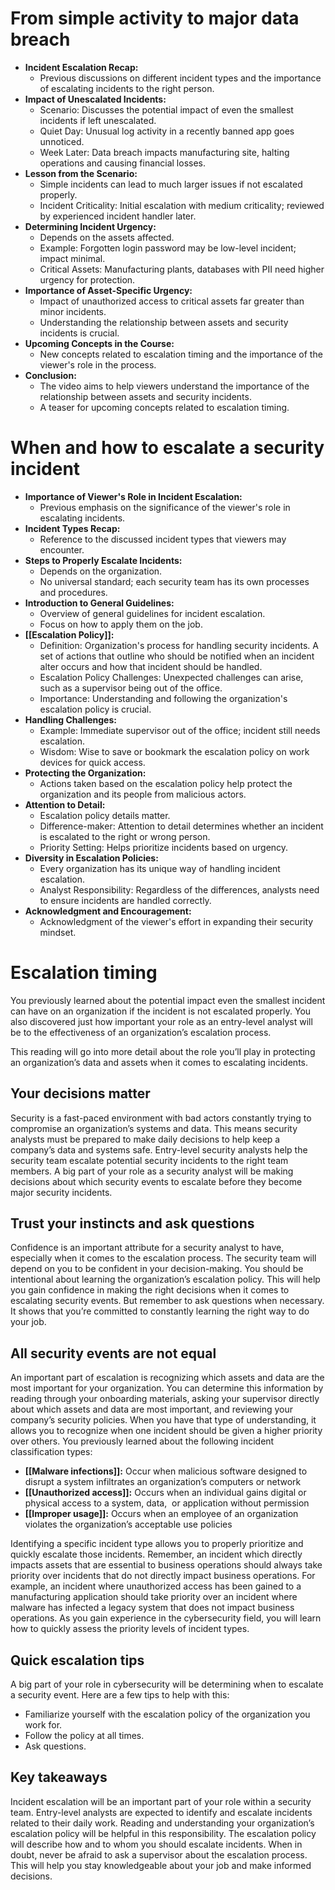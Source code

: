 # From simple activity to major data breach

- **Incident Escalation Recap:**
    - Previous discussions on different incident types and the importance of escalating incidents to the right person.
- **Impact of Unescalated Incidents:**
    - Scenario: Discusses the potential impact of even the smallest incidents if left unescalated.
    - Quiet Day: Unusual log activity in a recently banned app goes unnoticed.
    - Week Later: Data breach impacts manufacturing site, halting operations and causing financial losses.
- **Lesson from the Scenario:**
    - Simple incidents can lead to much larger issues if not escalated properly.
    - Incident Criticality: Initial escalation with medium criticality; reviewed by experienced incident handler later.
- **Determining Incident Urgency:**
    - Depends on the assets affected.
    - Example: Forgotten login password may be low-level incident; impact minimal.
    - Critical Assets: Manufacturing plants, databases with PII need higher urgency for protection.
- **Importance of Asset-Specific Urgency:**
    - Impact of unauthorized access to critical assets far greater than minor incidents.
    - Understanding the relationship between assets and security incidents is crucial.
- **Upcoming Concepts in the Course:**
    - New concepts related to escalation timing and the importance of the viewer's role in the process.
- **Conclusion:**
    - The video aims to help viewers understand the importance of the relationship between assets and security incidents.
    - A teaser for upcoming concepts related to escalation timing.

# When and how to escalate a security incident

- **Importance of Viewer's Role in Incident Escalation:**
    - Previous emphasis on the significance of the viewer's role in escalating incidents.
- **Incident Types Recap:**
    - Reference to the discussed incident types that viewers may encounter.
- **Steps to Properly Escalate Incidents:**
    - Depends on the organization.
    - No universal standard; each security team has its own processes and procedures.
- **Introduction to General Guidelines:**
    - Overview of general guidelines for incident escalation.
    - Focus on how to apply them on the job.
- **[[Escalation Policy]]:**
    - Definition: Organization's process for handling security incidents. A set of actions that outline who should be notified when an incident alter occurs and how that incident should be handled.
    - Escalation Policy Challenges: Unexpected challenges can arise, such as a supervisor being out of the office.
    - Importance: Understanding and following the organization's escalation policy is crucial.
- **Handling Challenges:**
    - Example: Immediate supervisor out of the office; incident still needs escalation.
    - Wisdom: Wise to save or bookmark the escalation policy on work devices for quick access.
- **Protecting the Organization:**
    - Actions taken based on the escalation policy help protect the organization and its people from malicious actors.
- **Attention to Detail:**
    - Escalation policy details matter.
    - Difference-maker: Attention to detail determines whether an incident is escalated to the right or wrong person.
    - Priority Setting: Helps prioritize incidents based on urgency.
- **Diversity in Escalation Policies:**
    - Every organization has its unique way of handling incident escalation.
    - Analyst Responsibility: Regardless of the differences, analysts need to ensure incidents are handled correctly.
- **Acknowledgment and Encouragement:**
    - Acknowledgment of the viewer's effort in expanding their security mindset.

# Escalation timing

You previously learned about the potential impact even the smallest incident can have on an organization if the incident is not escalated properly. You also discovered just how important your role as an entry-level analyst will be to the effectiveness of an organization’s escalation process. 

This reading will go into more detail about the role you’ll play in protecting an organization’s data and assets when it comes to escalating incidents.   

## Your decisions matter

Security is a fast-paced environment with bad actors constantly trying to compromise an organization’s systems and data. This means security analysts must be prepared to make daily decisions to help keep a company’s data and systems safe. Entry-level security analysts help the security team escalate potential security incidents to the right team members. A big part of your role as a security analyst will be making decisions about which security events to escalate before they become major security incidents.

## Trust your instincts and ask questions 

Confidence is an important attribute for a security analyst to have, especially when it comes to the escalation process. The security team will depend on you to be confident in your decision-making. You should be intentional about learning the organization’s escalation policy. This will help you gain confidence in making the right decisions when it comes to escalating security events. But remember to ask questions when necessary. It shows that you’re committed to constantly learning the right way to do your job. 

## All security events are not equal

An important part of escalation is recognizing which assets and data are the most important for your organization. You can determine this information by reading through your onboarding materials, asking your supervisor directly about which assets and data are most important, and reviewing your company’s security policies. When you have that type of understanding, it allows you to recognize when one incident should be given a higher priority over others. You previously learned about the following incident classification types:

- **[[Malware infections]]:** Occur when malicious software designed to disrupt a system infiltrates an organization’s computers or network
- **[[Unauthorized access]]:** Occurs when an individual gains digital or physical access to a system, data,  or application without permission 
- **[[Improper usage]]:** Occurs when an employee of an organization violates the organization’s acceptable use policies

Identifying a specific incident type allows you to properly prioritize and quickly escalate those incidents. Remember, an incident which directly impacts assets that are essential to business operations should always take priority over incidents that do not directly impact business operations. For example, an incident where unauthorized access has been gained to a manufacturing application should take priority over an incident where malware has infected a legacy system that does not impact business operations. As you gain experience in the cybersecurity field, you will learn how to quickly assess the priority levels of incident types. 

## Quick escalation tips  

A big part of your role in cybersecurity will be determining when to escalate a security event. Here are a few tips to help with this:

- Familiarize yourself with the escalation policy of the organization you work for.
- Follow the policy at all times.
- Ask questions.

## Key takeaways

Incident escalation will be an important part of your role within a security team. Entry-level analysts are expected to identify and escalate incidents related to their daily work. Reading and understanding your organization’s escalation policy will be helpful in this responsibility. The escalation policy will describe how and to whom you should escalate incidents. When in doubt, never be afraid to ask a supervisor about the escalation process. This will help you stay knowledgeable about your job and make informed decisions.